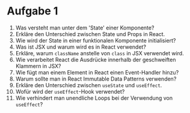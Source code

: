 # Aufgabe 1

1. Was versteht man unter dem 'State' einer Komponente?
2. Erkläre den Unterschied zwischen State und Props in React.
3. Wie wird der State in einer funktionalen Komponente initialisiert?
4. Was ist JSX und warum wird es in React verwendet?
5. Erkläre, warum `className` anstelle von `class` in JSX verwendet wird.
6. Wie verarbeitet React die Ausdrücke innerhalb der geschweiften Klammern in JSX?
7. Wie fügt man einem Element in React einen Event-Handler hinzu?
8. Warum sollte man in React Immutable Data Patterns verwenden?
9. Erkläre den Unterschied zwischen `useState` und `useEffect`.
10. Wofür wird der `useEffect`-Hook verwendet?
11. Wie verhindert man unendliche Loops bei der Verwendung von `useEffect`?
